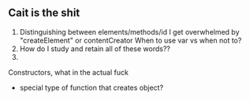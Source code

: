 ## Cait is the shit

1. Distinguishing between elements/methods/id
  I get overwhelmed by "createElement" or contentCreator
  When to use var vs when not to?
1. How do I study and retain all of these words??
1. 


Constructors, what in the actual fuck 
  - special type of function that creates object?